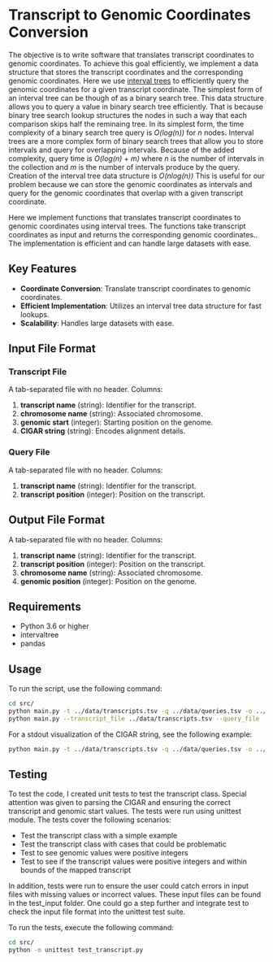# Transcript to Genomic Coordinates Conversion

The objective is to write software that translates transcript coordinates to genomic coordinates. To achieve this goal efficiently, we implement a data structure that stores the transcript coordinates and the corresponding genomic coordinates. Here we use [interval trees](https://en.wikipedia.org/wiki/Interval_tree) to efficiently query the genomic coordinates for a given transcript coordinate. The simplest form of an interval tree can be though of as a binary search tree. This data structure allows you to query a value in binary search tree efficiently.  That is because binary tree search lookup structures the nodes in such a way that each comparison skips half the reminaing tree. In its simplest form, the time complexity of a binary search tree query is *O(log(n))* for *n* nodes. Interval trees are a more complex form of binary search trees that allow you to store intervals and query for overlapping intervals. Because of the added complexity, query time is *O(log(n) + m)* where *n* is the number of intervals in the collection and *m* is the number of intervals produce by the query. Creation of the interval tree data structure is *O(nlog(n))* This is useful for our problem because we can store the genomic coordinates as intervals and query for the genomic coordinates that overlap with a given transcript coordinate.

Here we implement functions that translates transcript coordinates to genomic coordinates using interval trees. The functions take transcript coordinates as input and returns the corresponding genomic coordinates.. The implementation is efficient and can handle large datasets with ease.

## Key Features
- **Coordinate Conversion**: Translate transcript coordinates to genomic coordinates.
- **Efficient Implementation**: Utilizes an interval tree data structure for fast lookups.
- **Scalability**: Handles large datasets with ease.


## Input File Format

### Transcript File
A tab-separated file with no header. Columns:
1. **transcript name** (string): Identifier for the transcript.
2. **chromosome name** (string): Associated chromosome.
3. **genomic start** (integer): Starting position on the genome.
4. **CIGAR string** (string): Encodes alignment details.

### Query File
A tab-separated file with no header. Columns:
1. **transcript name** (string): Identifier for the transcript.
2. **transcript position** (integer): Position on the transcript.

## Output File Format
A tab-separated file with no header. Columns:
1. **transcript name** (string): Identifier for the transcript.
2. **transcript position** (integer): Position on the transcript.
3. **chromosome name** (string): Associated chromosome.
4. **genomic position** (integer): Position on the genome.

## Requirements
- Python 3.6 or higher
- intervaltree
- pandas

## Usage

To run the script, use the following command:

```bash
cd src/
python main.py -t ../data/transcripts.tsv -q ../data/queries.tsv -o ../output/output.tsv
python main.py --transcript_file ../data/transcripts.tsv --query_file ../data/queries.tsv --output_file ../output/output.tsv
```
For a stdout visualization of the CIGAR string, see the following example:
```bash
python main.py -t ../data/transcripts.tsv -q ../data/queries.tsv -o ../output/output.tsv -d
```


## Testing
To test the code, I created unit tests to test the transcript class. Special attention was given to parsing the CIGAR and ensuring the correct transcript and genomic start values. The tests were run using unittest module. The tests cover the following scenarios:
- Test the transcript class with a simple example
- Test the transcript class with cases that could be problematic
- Test to see genomic values were positive integers
- Test to see if the transcript values were positive integers and within bounds of the mapped transcript

In addition, tests were run to ensure the user could catch errors in input files with missing values or incorrect values. These input files can be found in the test_input folder. One could go a step further and integrate test to check the input file format into the unittest test suite.

To run the tests, execute the following command:
```bash
cd src/
python -m unittest test_transcript.py
```
